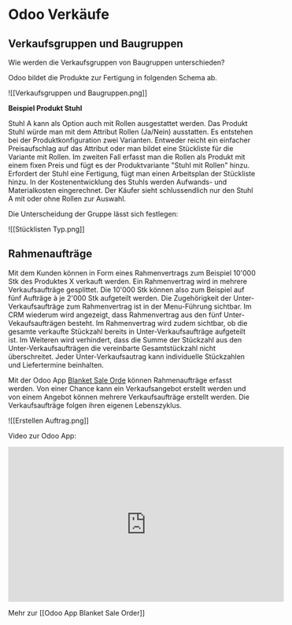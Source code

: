 # Odoo Verkäufe
## Verkaufsgruppen und Baugruppen

Wie werden die Verkaufsgruppen von Baugruppen unterschieden?

Odoo bildet die Produkte zur Fertigung in folgenden Schema ab.

![[Verkaufsgruppen und Baugruppen.png]]

**Beispiel Produkt Stuhl**
 
Stuhl A kann als Option auch mit Rollen ausgestattet werden.
Das Produkt Stuhl würde man mit dem Attribut Rollen (Ja/Nein) ausstatten.
Es entstehen bei der Produktkonfiguration zwei Varianten.
Entweder reicht ein einfacher Preisaufschlag auf das Attribut oder man bildet eine Stückliste für die Variante mit Rollen.
Im zweiten Fall erfasst man die Rollen als Produkt mit einem fixen Preis und fügt es der Produktvariante "Stuhl mit Rollen" hinzu.
Erfordert der Stuhl eine Fertigung, fügt man einen Arbeitsplan der Stückliste hinzu.
In der Kostenentwicklung des Stuhls werden Aufwands- und Materialkosten eingerechnet.
Der Käufer sieht schlussendlich nur den Stuhl A mit oder ohne Rollen zur Auswahl.

Die Unterscheidung der Gruppe lässt sich festlegen:

![[Stücklisten Typ.png]]


## Rahmenaufträge

Mit dem Kunden können in Form eines Rahmenvertrags zum Beispiel 10'000 Stk des Produktes X verkauft werden. Ein Rahmenvertrag wird in mehrere Verkaufsaufträge gesplittet. Die 10'000 Stk können also zum Beispiel auf fünf Aufträge à je 2'000 Stk aufgeteilt werden. Die Zugehörigkeit der Unter-Verkaufsaufträge zum Rahmenvertrag ist in der Menu-Führung sichtbar. Im CRM wiederum wird angezeigt, dass Rahmenvertrag aus den fünf Unter-Vekaufsaufträgen besteht. Im Rahmenvertrag wird zudem sichtbar, ob die gesamte verkaufte Stückzahl bereits in Unter-Verkaufsaufträge aufgeteilt ist. Im Weiteren wird verhindert, dass die Summe der Stückzahl aus den Unter-Verkaufsaufträgen die vereinbarte Gesamtstückzahl nicht überschreitet. Jeder Unter-Verkaufsautrag kann individuelle Stückzahlen und Liefertermine beinhalten.

Mit der Odoo App [Blanket Sale Orde](https://apps.odoo.com/apps/modules/14.0/dev_blanket_sale_order/) können Rahmenaufträge erfasst werden. Von einer Chance kann ein Verkaufsangebot erstellt werden und von einem Angebot können mehrere Verkaufsaufträge erstellt werden. Die Verkaufsaufträge folgen ihren eigenen Lebenszyklus.

![[Erstellen Auftrag.png]]

Video zur Odoo App:

<iframe width="560" height="315" src="https://www.youtube-nocookie.com/embed/GOlRnho-tzI" frameborder="0" allow="accelerometer; autoplay; clipboard-write; encrypted-media; gyroscope; picture-in-picture" allowfullscreen></iframe>

Mehr zur [[Odoo App Blanket Sale Order]]